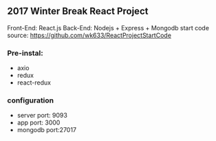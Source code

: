 ## 2017 Winter Break React Project

Front-End: React.js
Back-End: Nodejs + Express + Mongodb
start code source: https://github.com/wk633/ReactProjectStartCode

### Pre-instal: 
- axio
- redux
- react-redux

### configuration
- server port: 9093
- app port: 3000
- mongodb port:27017
